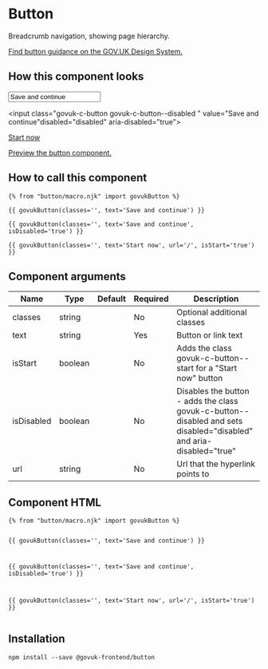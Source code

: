 

<h1 class="govuk-u-heading-36">
Button
</h1>

<p class="govuk-u-core-24">
  Breadcrumb navigation, showing page hierarchy.
</p>

<p class="govuk-u-copy-19">
  <a href="">Find button guidance on the GOV.UK Design System.</a>
</p>

<h2 class="govuk-u-heading-24">How this component looks</h2>

<div>

<input class="govuk-c-button  "
value="Save and continue">


<input class="govuk-c-button  govuk-c-button--disabled  "
value="Save and continue"disabled="disabled" aria-disabled="true">


<a class="govuk-c-button  govuk-c-button--start  " href="/" role="button">
Start now</a>

</div>

<p class="govuk-u-copy-19">
<a href="http://govuk-frontend-review.herokuapp.com/components/button/preview">Preview the button component.
</a>
</p>

  <h2 class="govuk-u-heading-24">How to call this component</h2>

  <pre><code>{% from &quot;button/macro.njk&quot; import govukButton %}

{{ govukButton(classes=&#39;&#39;, text=&#39;Save and continue&#39;) }}

{{ govukButton(classes=&#39;&#39;, text=&#39;Save and continue&#39;, isDisabled=&#39;true&#39;) }}

{{ govukButton(classes=&#39;&#39;, text=&#39;Start now&#39;, url=&#39;/&#39;, isStart=&#39;true&#39;) }}
</code></pre>

<h2 class="govuk-u-heading-24">Component arguments</h2>

<div>


<!-- TODO: Use the table macro here and pass it component argument data -->

| Name       | Type    | Default | Required | Description
|---         |---      |---      |---       |---
| classes    | string  |         | No       | Optional additional classes
| text       | string  |         | Yes      | Button or link text
| isStart    | boolean |         | No       | Adds the class govuk-c-button--start for a "Start now" button
| isDisabled | boolean |         | No       | Disables the button - adds the class govuk-c-button--disabled and sets disabled="disabled" and aria-disabled="true"
| url        | string  |         | No       | Url that the hyperlink points to


</div>

<h2 class="govuk-u-heading-24">Component HTML</h2>
<pre><code>{% from &quot;button/macro.njk&quot; import govukButton %}

{{ govukButton(classes=&#39;&#39;, text=&#39;Save and continue&#39;) }}

{{ govukButton(classes=&#39;&#39;, text=&#39;Save and continue&#39;, isDisabled=&#39;true&#39;) }}

{{ govukButton(classes=&#39;&#39;, text=&#39;Start now&#39;, url=&#39;/&#39;, isStart=&#39;true&#39;) }}
</code></pre>

<h2 class="govuk-u-heading-24">Installation</h2>
<pre><code>npm install --save @govuk-frontend/button</code></pre>

